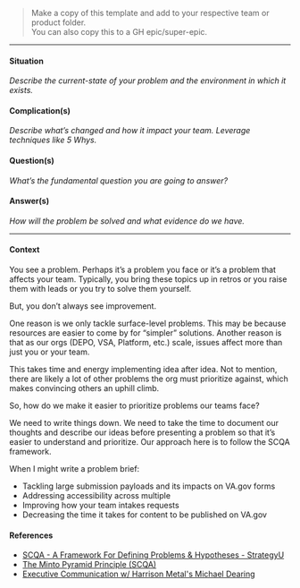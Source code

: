 > Make a copy of this template and add to your respective team or product folder.\
>You can also copy this to a GH epic/super-epic. 
---



#### Situation
_Describe the current-state of your problem and the environment in which it exists._

#### Complication(s)
_Describe what’s changed and how it impact your team. Leverage techniques like 5 Whys._

#### Question(s)
_What’s the fundamental question you are going  to answer?_

#### Answer(s)
_How will the problem be solved and what evidence do we have._



---
 

#### Context

You see a problem. Perhaps it’s a problem you face or it’s a problem that affects your team. Typically, you bring these topics up in retros or you raise them with leads or you try to solve them yourself.

But, you don’t always see improvement.

One reason is we only tackle surface-level problems. This may be because resources are easier to come by for “simpler” solutions. Another reason is that as our orgs (DEPO, VSA, Platform, etc.) scale, issues affect more than just you or your team.

This takes time and energy implementing idea after idea. Not to mention, there are likely a lot of other problems the org must prioritize against, which makes convincing others an uphill climb.

So, how do we make it easier to prioritize problems our teams face?

We need to write things down. We need to take the time to document our thoughts and describe our ideas before presenting a problem so that it’s easier to understand and prioritize. Our approach here is to follow the SCQA framework.

When I might write a problem brief:
- Tackling large submission payloads and its impacts on VA.gov forms
- Addressing accessibility across multiple 
- Improving how your team intakes requests
- Decreasing the time it takes for content to be published on VA.gov

#### References
- [SCQA - A Framework For Defining Problems & Hypotheses - StrategyU](https://strategyu.co/scqa-a-framework-for-defining-problems-hypotheses/)
- [The Minto Pyramid Principle (SCQA)](https://www.richardhare.com/2007/09/03/the-minto-pyramid-principle-scqa/)
- [Executive Communication w/ Harrison Metal's Michael Dearing](https://www.heavybit.com/library/video/executive-communication/)
